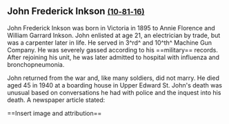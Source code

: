 ## John Frederick Inkson <small>[(10‑81‑16)](https://brisbane.discovereverafter.com/profile/32009668 "Go to Memorial Information" )</small>

John Frederick Inkson was born in Victoria in 1895 to Annie Florence and William Garrard Inkson. John enlisted at age 21, an electrician by trade, but was a carpenter later in life. He served in 3^rd^ and 10^th^ Machine Gun Company.  He was severely gassed according to his ==military== records. After rejoining his unit, he was later admitted to hospital with influenza and bronchopneumonia. 

John returned from the war and, like many soldiers, did not marry. He died aged 45 in 1940 at a boarding house in Upper Edward St. 
John's death was unusual based on conversations he had with police and the inquest into his death. A newspaper article stated:

==Insert image and attribution==
